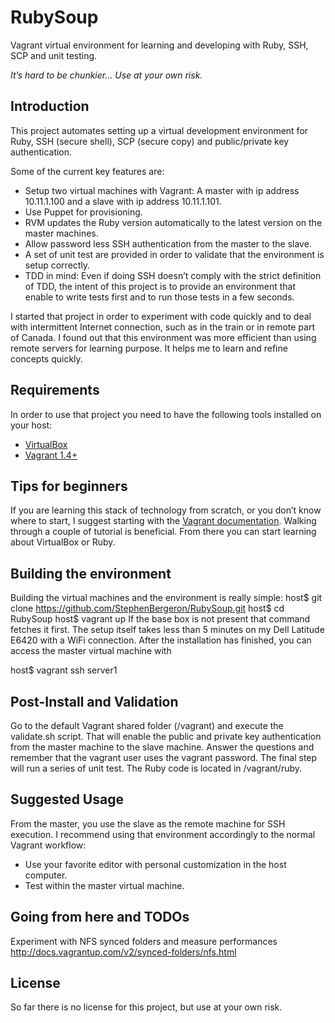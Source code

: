 
RubySoup
========

Vagrant virtual environment for learning and developing with Ruby, SSH, SCP and unit testing.

*It’s hard to be chunkier… Use at your own risk.*

Introduction
------------

This project automates setting up a virtual development environment for Ruby, SSH (secure shell), SCP (secure copy) and public/private key authentication. 

Some of the current key features are:
* Setup two virtual machines with Vagrant: A master with ip address 10.11.1.100 and a slave with ip address 10.11.1.101.
* Use Puppet for provisioning. 
* RVM updates the Ruby version automatically to the latest version on the master machines.
* Allow password less SSH authentication from the master to the slave. 
* A set of unit test are provided in order to validate that the environment is setup correctly. 
* TDD in mind: Even if doing SSH doesn’t comply with the strict definition of TDD, the intent of this project is to provide an environment that enable to write tests first and to run those tests in a few seconds.

I started that project in order to experiment with code quickly and to deal with intermittent Internet connection, such as in the train or in remote part of Canada. I found out that this environment was more efficient than using remote servers for learning purpose. It helps me to learn and refine concepts quickly. 


Requirements
------------

In order to use that project you need to have the following tools installed on your host:
* [VirtualBox](https://www.virtualbox.org)
* [Vagrant 1.4+](http://vagrantup.com)

Tips for beginners
------------------

If you are learning this stack of technology from scratch, or you don’t know where to start, I suggest starting with the [Vagrant documentation](http://docs.vagrantup.com/v2/). Walking through a couple of tutorial is beneficial. From there you can start learning about VirtualBox or Ruby. 

Building the environment
------------------------

Building the virtual machines and the environment is really simple:
  host$ git clone https://github.com/StephenBergeron/RubySoup.git
  host$ cd RubySoup
  host$ vagrant up
If the base box is not present that command fetches it first. The setup itself takes less than 5 minutes on my Dell Latitude E6420 with a WiFi connection. After the installation has finished, you can access the master virtual machine with

  host$ vagrant ssh server1
  
Post-Install and Validation 
---------------------------

Go to the default Vagrant shared folder (/vagrant) and execute the validate.sh script. That will enable the public and private key authentication from the master machine to the slave machine. Answer the questions and remember that the vagrant user uses the vagrant password. The final step will run a series of unit test. The Ruby code is located in /vagrant/ruby.

Suggested Usage
---------------

From the master, you use the slave as the remote machine for SSH execution. I recommend using that environment accordingly to the normal Vagrant workflow:
* Use your favorite editor with personal customization in the host computer.
* Test within the master virtual machine.

Going from here and TODOs 
-------------------------

Experiment with NFS synced folders and measure performances
http://docs.vagrantup.com/v2/synced-folders/nfs.html

License
-------

So far there is no license for this project, but use at your own risk.
